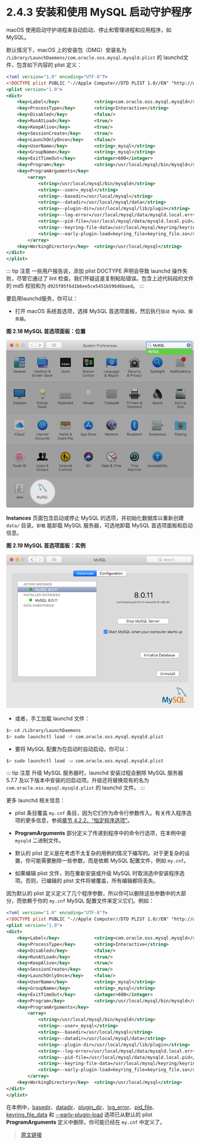 # 2.4.3 安装和使用 MySQL 启动守护程序

macOS 使用启动守护进程来自动启动、停止和管理进程和应用程序，如 MySQL。

默认情况下，macOS 上的安装包（DMG）安装名为 `/Library/LaunchDaemons/com.oracle.oss.mysql.mysqld.plist` 的 launchd文件，包含如下内容的 plist 定义：

```xml
<?xml version="1.0" encoding="UTF-8"?>
<!DOCTYPE plist PUBLIC "-//Apple Computer//DTD PLIST 1.0//EN" "http://www.apple.com/DTDs/PropertyList-1.0.dtd">
<plist version="1.0">
<dict>
    <key>Label</key>             <string>com.oracle.oss.mysql.mysqld</string>
    <key>ProcessType</key>       <string>Interactive</string>
    <key>Disabled</key>          <false/>
    <key>RunAtLoad</key>         <true/>
    <key>KeepAlive</key>         <true/>
    <key>SessionCreate</key>     <true/>
    <key>LaunchOnlyOnce</key>    <false/>
    <key>UserName</key>          <string>_mysql</string>
    <key>GroupName</key>         <string>_mysql</string>
    <key>ExitTimeOut</key>       <integer>600</integer>
    <key>Program</key>           <string>/usr/local/mysql/bin/mysqld</string>
    <key>ProgramArguments</key>
        <array>
            <string>/usr/local/mysql/bin/mysqld</string>
            <string>--user=_mysql</string>
            <string>--basedir=/usr/local/mysql</string>
            <string>--datadir=/usr/local/mysql/data</string>
            <string>--plugin-dir=/usr/local/mysql/lib/plugin</string>
            <string>--log-error=/usr/local/mysql/data/mysqld.local.err</string>
            <string>--pid-file=/usr/local/mysql/data/mysqld.local.pid</string>
            <string>--keyring-file-data=/usr/local/mysql/keyring/keyring</string>
            <string>--early-plugin-load=keyring_file=keyring_file.so</string>
        </array>
    <key>WorkingDirectory</key>  <string>/usr/local/mysql</string>
</dict>
</plist>
```

::: tip 注意
一些用户报告说，添加 plist DOCTYPE 声明会导致 launchd 操作失败，尽管它通过了 lint 检查。我们怀疑这是复制粘贴错误。包含上述代码段的文件的 md5 校验和为 `d925f05f6d1b6ee5ce5451b596d6baed`。
:::

要启用launchd服务，你可以：

- 打开 macOS 系统首选项，选择 MySQL 首选项面板，然后执行`启动 MySQL 服务器`。

**图 2.18 MySQL 首选项面板：位置**

![MySQL Preference Pane: Location](../../_media/mac-installer-preference-pane-location.png)

**Instances** 页面包含启动或停止 MySQL 的选项，并初始化数据库以重新创建 `data/` 目录。`卸载` 能卸载 MySQL 服务器，可选地卸载 MySQL 首选项面板和启动信息。

**图 2.19 MySQL 首选项面板：实例**

![MySQL Preference Pane: Instances](../../_media/mac-installer-preference-pane-instances.png)

- 或者，手工加载 launchd 文件：

```bash
$> cd /Library/LaunchDaemons
$> sudo launchctl load -F com.oracle.oss.mysql.mysqld.plist
```

- 要将 MySQL 配置为在启动时自动启动，你可以：

```bash
$> sudo launchctl load -w com.oracle.oss.mysql.mysqld.plist
```

::: tip 注意
升级 MySQL 服务器时，launchd 安装过程会删除 MySQL 服务器 5.7.7 及以下版本中安装的旧启动项。升级还将替换现有的名为 `com.oracle.oss.mysql.mysqld.plist` 的 launchd 文件。
:::

更多 launchd 相关信息：

- plist 条目覆盖 `my.cnf` 条目，因为它们作为命令行参数传入。有关传入程序选项的更多信息，参阅[章节 4.2.2，“指定程序选项”](/4/4.2/4.2.2/program-options)。

- **ProgramArguments** 部分定义了传递到程序中的命令行选项，在本例中是 `mysqld` 二进制文件。

- 默认的 plist 定义是在考虑不太复杂的用例的情况下编写的。对于更复杂的设置，你可能需要删除一些参数，而是依赖 MySQL 配置文件，例如 `my.cnf`。

- 如果编辑 plist 文件，则在重新安装或升级 MySQL 时取消选中安装程序选项。否则，已编辑的 plist 文件将被覆盖，所有编辑都将丢失。

因为默认的 plist 定义定义了几个程序参数，所以你可以删除这些参数中的大部分，而依赖于你的 `my.cnf` MySQL 配置文件来定义它们。例如：

```xml
<?xml version="1.0" encoding="UTF-8"?>
<!DOCTYPE plist PUBLIC "-//Apple Computer//DTD PLIST 1.0//EN" "http://www.apple.com/DTDs/PropertyList-1.0.dtd">
<plist version="1.0">
<dict>
    <key>Label</key>             <string>com.oracle.oss.mysql.mysqld</string>
    <key>ProcessType</key>       <string>Interactive</string>
    <key>Disabled</key>          <false/>
    <key>RunAtLoad</key>         <true/>
    <key>KeepAlive</key>         <true/>
    <key>SessionCreate</key>     <true/>
    <key>LaunchOnlyOnce</key>    <false/>
    <key>UserName</key>          <string>_mysql</string>
    <key>GroupName</key>         <string>_mysql</string>
    <key>ExitTimeOut</key>       <integer>600</integer>
    <key>Program</key>           <string>/usr/local/mysql/bin/mysqld</string>
    <key>ProgramArguments</key>
        <array>
            <string>/usr/local/mysql/bin/mysqld</string>
            <string>--user=_mysql</string>
            <string>--basedir=/usr/local/mysql</string>
            <string>--datadir=/usr/local/mysql/data</string>
            <string>--plugin-dir=/usr/local/mysql/lib/plugin</string>
            <string>--log-error=/usr/local/mysql/data/mysqld.local.err</string>
            <string>--pid-file=/usr/local/mysql/data/mysqld.local.pid</string>
            <string>--keyring-file-data=/usr/local/mysql/keyring/keyring</string>
            <string>--early-plugin-load=keyring_file=keyring_file.so</string>
        </array>
    <key>WorkingDirectory</key>  <string>/usr/local/mysql</string>
</dict>
</plist>
```

在本例中，[basedir](/5/5.1/5.1.8/server-system-variables)、[datadir](/5/5.1/5.1.8/server-system-variables)、[plugin_dir](/5/5.1/5.1.8/server-system-variables)、[log_error](/5/5.1/5.1.8/server-system-variables)、[pid_file](/5/5.1/5.1.8/server-system-variables)、[keyring_file_data](/6/6.4/6.4.4/6.4.4.18/keyring-system-variables) 和 [--early-plugin-load](/5/5.1/5.1.7/server-options) 选项已从默认的 plist **ProgramArguments** 定义中删除，你可能已经在 `my.cnf` 中定义了。

> [原文链接](https://dev.mysql.com/doc/refman/8.0/en/macos-installation-launchd.html)

